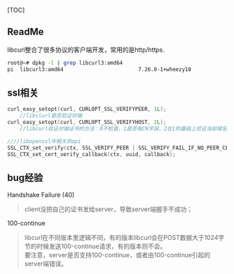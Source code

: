 [TOC]

## ReadMe
libcurl整合了很多协议的客户端开发，常用的是http/https.
```bash
root@~# dpkg -l | grep libcurl3:amd64 
pi  libcurl3:amd64                        7.26.0-1+wheezy18                  amd64        easy-to-use client-side URL transfer library (OpenSSL flavour)
```



## ssl相关

```cpp
curl_easy_setopt(curl, CURLOPT_SSL_VERIFYPEER, 1L);
    //libclurl是否验证对端
curl_easy_setopt(curl, CURLOPT_SSL_VERIFYHOST, 2L);
    //libcurl验证对端证书的方法：0不检查，1是否有CN字段，2在1的基础上验证当前域名是否与CN一致。

////libopenssl中相关的api
SSL_CTX_set_verify(ctx, SSL_VERIFY_PEER | SSL_VERIFY_FAIL_IF_NO_PEER_CERT, NULL);
SSL_CTX_set_cert_verify_callback(ctx, uuid, callback);
```





## bug经验

Handshake Failure (40)
> client没把自己的证书发给server，导致server端握手不成功；

100-continue
> libcurl在不同版本里逻辑不同，有的版本libcurl会在POST数据大于1024字节的时候发送100-continue请求，有的版本则不会。  
> 要注意，server是否支持100-continue，或者由100-continue引起的server端错误。


